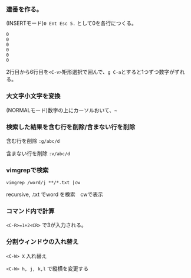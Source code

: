 ### 連番を作る。

(INSERTモード)`0 Ent Esc 5.` として0を各行につくる。
```
0
0
0
0
0
0
```
2行目から6行目を`<C-v>`矩形選択で囲んで、`g C-a`とすると1つずつ数字がずれる。

### 大文字小文字を変換

(NORMALモード)数字の上にカーソルおいて、`~`

### 検索した結果を含む行を削除/含まない行を削除

含む行を削除 `:g/abc/d`

含まない行を削除 `:v/abc/d`

### vimgrepで検索

`vimgrep /word/j **/*.txt |cw`

recursive, .txt でword を検索　cwで表示

### コマンド内で計算
`<C-R>=1+2<CR>` で3が入力される。
  
### 分割ウィンドウの入れ替え
`<C-W> X` 入れ替え

`<C-W> h, j, k,l` で縦横を変更する
